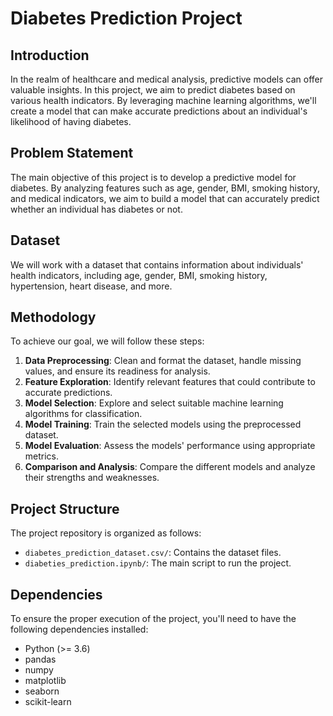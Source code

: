 # Diabetes Prediction Project

## Introduction

In the realm of healthcare and medical analysis, predictive models can offer valuable insights. In this project, we aim to predict diabetes based on various health indicators. By leveraging machine learning algorithms, we'll create a model that can make accurate predictions about an individual's likelihood of having diabetes.

## Problem Statement

The main objective of this project is to develop a predictive model for diabetes. By analyzing features such as age, gender, BMI, smoking history, and medical indicators, we aim to build a model that can accurately predict whether an individual has diabetes or not.

## Dataset

We will work with a dataset that contains information about individuals' health indicators, including age, gender, BMI, smoking history, hypertension, heart disease, and more.

## Methodology

To achieve our goal, we will follow these steps:

1. **Data Preprocessing**: Clean and format the dataset, handle missing values, and ensure its readiness for analysis.
2. **Feature Exploration**: Identify relevant features that could contribute to accurate predictions.
3. **Model Selection**: Explore and select suitable machine learning algorithms for classification.
4. **Model Training**: Train the selected models using the preprocessed dataset.
5. **Model Evaluation**: Assess the models' performance using appropriate metrics.
6. **Comparison and Analysis**: Compare the different models and analyze their strengths and weaknesses.

## Project Structure

The project repository is organized as follows:

- `diabetes_prediction_dataset.csv/`: Contains the dataset files.
- `diabeties_prediction.ipynb/`: The main script to run the project.

## Dependencies

To ensure the proper execution of the project, you'll need to have the following dependencies installed:

- Python (>= 3.6)
- pandas
- numpy
- matplotlib
- seaborn
- scikit-learn

